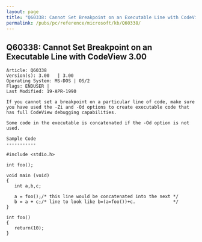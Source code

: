 ```yaml
---
layout: page
title: "Q60338: Cannot Set Breakpoint on an Executable Line with CodeView 3.00"
permalink: /pubs/pc/reference/microsoft/kb/Q60338/
---
```


## Q60338: Cannot Set Breakpoint on an Executable Line with CodeView 3.00

	Article: Q60338
	Version(s): 3.00   | 3.00
	Operating System: MS-DOS | OS/2
	Flags: ENDUSER |
	Last Modified: 19-APR-1990
	
	If you cannot set a breakpoint on a particular line of code, make sure
	you have used the -Zi and -Od options to create executable code that
	has full CodeView debugging capabilities.
	
	Some code in the executable is concatenated if the -Od option is not
	used.
	
	Sample Code
	-----------
	
	#include <stdio.h>
	
	int foo();
	
	void main (void)
	{
	   int a,b,c;
	
	   a = foo();/* this line would be concatenated into the next */
	   b = a + c;/* line to look like b=(a=foo())+c.              */
	}
	
	int foo()
	{
	   return(10);
	}

